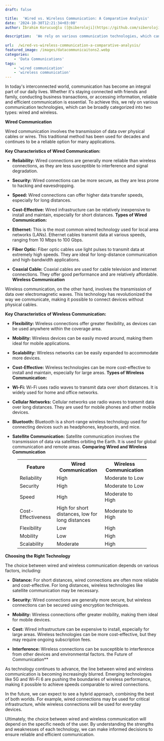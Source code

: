 ```yaml
---
draft: false

title:  'Wired vs. Wireless Communication: A Comparative Analysis'
date: '2024-10-30T12:21:34+03:00'
author: İbrahim Korucuoğlu ([@siberoloji](https://github.com/siberoloji))

description:  'We rely on various communication technologies, which can be broadly categorized into two types: wired and wireless.' 
 
url:  /wired-vs-wireless-communication-a-comparative-analysis/
featured_image: /images/datacommunicaitons2.webp
categories:
    - 'Data Communications'
tags:
    - 'wired communication'
    - 'wireless communication'
---
```



In today's interconnected world, communication has become an integral part of our daily lives. Whether it's staying connected with friends and family, conducting business transactions, or accessing information, reliable and efficient communication is essential. To achieve this, we rely on various communication technologies, which can be broadly categorized into two types: wired and wireless.



**Wired Communication**



Wired communication involves the transmission of data over physical cables or wires. This traditional method has been used for decades and continues to be a reliable option for many applications.



**Key Characteristics of Wired Communication:**


* **Reliability:** Wired connections are generally more reliable than wireless connections, as they are less susceptible to interference and signal degradation.

* **Security:** Wired connections can be more secure, as they are less prone to hacking and eavesdropping.

* **Speed:** Wired connections can offer higher data transfer speeds, especially for long distances.

* **Cost-Effective:** Wired infrastructure can be relatively inexpensive to install and maintain, especially for short distances.
**Types of Wired Communication:**


* **Ethernet:** This is the most common wired technology used for local area networks (LANs). Ethernet cables transmit data at various speeds, ranging from 10 Mbps to 100 Gbps.

* **Fiber Optic:** Fiber optic cables use light pulses to transmit data at extremely high speeds. They are ideal for long-distance communication and high-bandwidth applications.

* **Coaxial Cable:** Coaxial cables are used for cable television and internet connections. They offer good performance and are relatively affordable.
**Wireless Communication**



Wireless communication, on the other hand, involves the transmission of data over electromagnetic waves. This technology has revolutionized the way we communicate, making it possible to connect devices without physical cables.



**Key Characteristics of Wireless Communication:**


* **Flexibility:** Wireless connections offer greater flexibility, as devices can be used anywhere within the coverage area.

* **Mobility:** Wireless devices can be easily moved around, making them ideal for mobile applications.

* **Scalability:** Wireless networks can be easily expanded to accommodate more devices.

* **Cost-Effective:** Wireless technologies can be more cost-effective to install and maintain, especially for large areas.
**Types of Wireless Communication:**


* **Wi-Fi:** Wi-Fi uses radio waves to transmit data over short distances. It is widely used for home and office networks.

* **Cellular Networks:** Cellular networks use radio waves to transmit data over long distances. They are used for mobile phones and other mobile devices.

* **Bluetooth:** Bluetooth is a short-range wireless technology used for connecting devices such as headphones, keyboards, and mice.

* **Satellite Communication:** Satellite communication involves the transmission of data via satellites orbiting the Earth. It is used for global communication and remote areas.
**Comparing Wired and Wireless Communication**


<!-- wp:table -->
<figure class="wp-block-table"><table class="has-fixed-layout"><tbody><tr><th>Feature</th><th>Wired Communication</th><th>Wireless Communication</th></tr><tr><td>Reliability</td><td>High</td><td>Moderate to Low</td></tr><tr><td>Security</td><td>High</td><td>Moderate to Low</td></tr><tr><td>Speed</td><td>High</td><td>Moderate to High</td></tr><tr><td>Cost-Effectiveness</td><td>High for short distances, low for long distances</td><td>Moderate to High</td></tr><tr><td>Flexibility</td><td>Low</td><td>High</td></tr><tr><td>Mobility</td><td>Low</td><td>High</td></tr><tr><td>Scalability</td><td>Moderate</td><td>High</td></tr></tbody></table></figure>
<!-- /wp:table -->


**Choosing the Right Technology**



The choice between wired and wireless communication depends on various factors, including:


* **Distance:** For short distances, wired connections are often more reliable and cost-effective. For long distances, wireless technologies like satellite communication may be necessary.

* **Security:** Wired connections are generally more secure, but wireless connections can be secured using encryption techniques.

* **Mobility:** Wireless connections offer greater mobility, making them ideal for mobile devices.

* **Cost:** Wired infrastructure can be expensive to install, especially for large areas. Wireless technologies can be more cost-effective, but they may require ongoing subscription fees.

* **Interference:** Wireless connections can be susceptible to interference from other devices and environmental factors.
the Future of Communication**



As technology continues to advance, the line between wired and wireless communication is becoming increasingly blurred. Emerging technologies like 5G and Wi-Fi 6 are pushing the boundaries of wireless performance, making it possible to achieve speeds comparable to wired connections.



In the future, we can expect to see a hybrid approach, combining the best of both worlds. For example, wired connections may be used for critical infrastructure, while wireless connections will be used for everyday devices.



Ultimately, the choice between wired and wireless communication will depend on the specific needs of the user. By understanding the strengths and weaknesses of each technology, we can make informed decisions to ensure reliable and efficient communication.
